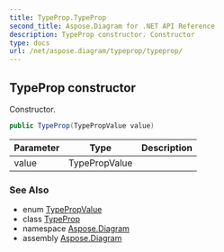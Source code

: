 ```yaml
---
title: TypeProp.TypeProp
second_title: Aspose.Diagram for .NET API Reference
description: TypeProp constructor. Constructor
type: docs
url: /net/aspose.diagram/typeprop/typeprop/
---
```

## TypeProp constructor

Constructor.

```csharp
public TypeProp(TypePropValue value)
```

| Parameter | Type | Description |
| --- | --- | --- |
| value | TypePropValue |  |

### See Also

* enum [TypePropValue](../../typepropvalue/)
* class [TypeProp](../)
* namespace [Aspose.Diagram](../../typeprop/)
* assembly [Aspose.Diagram](../../../)


